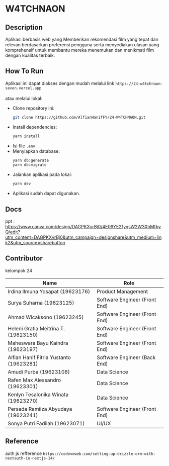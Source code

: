 # W4TCHNAON

## Description
Aplikasi berbasis web yang Memberikan rekomendasi film yang tepat dan relevan berdasarkan preferensi pengguna serta menyediakan ulasan yang komprehensif untuk membantu mereka menemukan dan menikmati film dengan kualitas terbaik.

## How To Run
Aplikasi ini dapat diakses dengan mudah melalui link `https://24-w4tchnaon-seven.vercel.app` 
<br><br> atau melalui lokal:
- Clone repository ini:
    ```bash
    git clone https://github.com/AlfianHanifFY/24-W4TCHNAON.git
    ```
- Install dependencies:
    ```bash
    yarn install
    ```
- Isi file `.env`
- Menyiapkan database:
    ```bash
    yarn db:generate
    yarn db:migrate
    ```
- Jalankan aplikasi pada lokal:
    ```bash
    yarn dev
    ```
- Aplikasi sudah dapat digunakan.


## Docs
ppt : https://www.canva.com/design/DAGPKXvrBj0/4E09YE21ygsW2W3XhMfbyQ/edit?utm_content=DAGPKXvrBj0&utm_campaign=designshare&utm_medium=link2&utm_source=sharebutton

## Contributor
kelompok 24 <br>

| **Name**                           | **Role**                               |
|------------------------------------|----------------------------------------|
| Irdina Ilmuna Yosapat (19623176)   | Product Management                     |
| Surya Suharna (19623125)           | Software Engineer (Front End)          |
| Ahmad Wicaksono (19623245)         | Software Engineer (Front End)          |
| Heleni Gratia Meitrina T. (19623150)| Software Engineer (Front End)          |
| Maheswara Bayu Kaindra (19623197)  | Software Engineer (Front End)          |
| Alfian Hanif Fitria Yustanto (19623281)| Software Engineer (Back End)        |
| Amudi Purba (19623108)             | Data Science                           |
| Rafen Max Alessandro (19623301)    | Data Science                           |
| Kenlyn Tesalonika Winata (19623270) | Data Science                          |
| Persada Ramiiza Abyudaya (19623241) | Software Engineer (Front End)         |
| Sonya Putri Fadilah (19623071)     | UI/UX                                  |


## Reference
auth js refference `https://codevoweb.com/setting-up-drizzle-orm-with-nextauth-in-nextjs-14/`
